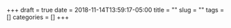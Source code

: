 +++ 
draft = true
date = 2018-11-14T13:59:17-05:00
title = ""
slug = "" 
tags = []
categories = []
+++
